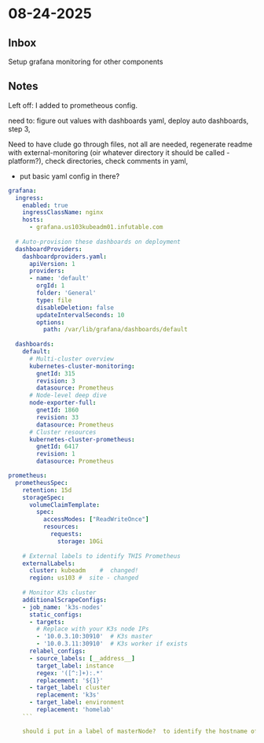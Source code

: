 # 08-24-2025

## Inbox
Setup grafana monitoring for other components

## Notes

Left off:  I added to prometheous config.  

need to: figure out values with dashboards yaml, deploy auto dashboards, 
step 3, 


Need to have clude go through files, not all are needed, regenerate readme with external-monitoring (oir whatever directory it should be called - platform?), check directories, check comments in yaml, 
-  put basic yaml config in there?

```yaml
grafana:
  ingress:
    enabled: true
    ingressClassName: nginx
    hosts:
      - grafana.us103kubeadm01.infutable.com
  
  # Auto-provision these dashboards on deployment
  dashboardProviders:
    dashboardproviders.yaml:
      apiVersion: 1
      providers:
      - name: 'default'
        orgId: 1
        folder: 'General'
        type: file
        disableDeletion: false
        updateIntervalSeconds: 10
        options:
          path: /var/lib/grafana/dashboards/default
  
  dashboards:
    default:
      # Multi-cluster overview
      kubernetes-cluster-monitoring:
        gnetId: 315
        revision: 3
        datasource: Prometheus
      # Node-level deep dive  
      node-exporter-full:
        gnetId: 1860
        revision: 33
        datasource: Prometheus
      # Cluster resources
      kubernetes-cluster-prometheus:
        gnetId: 6417
        revision: 1
        datasource: Prometheus

prometheus:
  prometheusSpec:
    retention: 15d
    storageSpec:
      volumeClaimTemplate:
        spec:
          accessModes: ["ReadWriteOnce"]
          resources:
            requests:
              storage: 10Gi
    
    # External labels to identify THIS Prometheus
    externalLabels:
      cluster: kubeadm    #  changed!
      region: us103 #  site - changed
    
    # Monitor K3s cluster
    additionalScrapeConfigs:
    - job_name: 'k3s-nodes'
      static_configs:
      - targets: 
        # Replace with your K3s node IPs
        - '10.0.3.10:30910'  # K3s master
        - '10.0.3.11:30910'  # K3s worker if exists
      relabel_configs:
      - source_labels: [__address__]
        target_label: instance
        regex: '([^:]+):.*'
        replacement: '${1}'
      - target_label: cluster
        replacement: 'k3s'
      - target_label: environment
        replacement: 'homelab'
    ```

    should i put in a label of masterNode?  to identify the hostname of the master node?  